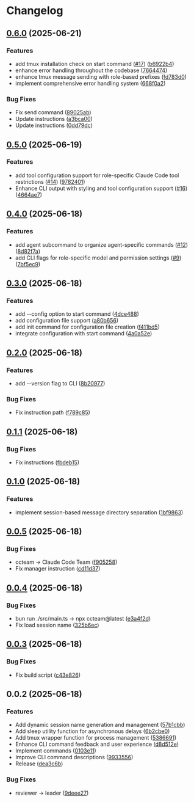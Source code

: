 # Changelog

## [0.6.0](https://github.com/koki-develop/claude-code-team/compare/v0.5.0...v0.6.0) (2025-06-21)


### Features

* add tmux installation check on start command ([#17](https://github.com/koki-develop/claude-code-team/issues/17)) ([b6922b4](https://github.com/koki-develop/claude-code-team/commit/b6922b4e1fe1739884626b3b665858b4bf50fc41))
* enhance error handling throughout the codebase ([7664474](https://github.com/koki-develop/claude-code-team/commit/766447468405d41da6d105d8f638d4e9944afa33))
* enhance tmux message sending with role-based prefixes ([fd783d0](https://github.com/koki-develop/claude-code-team/commit/fd783d0922ae4b7175d5c3b9000f64deefff0705))
* implement comprehensive error handling system ([668f0a2](https://github.com/koki-develop/claude-code-team/commit/668f0a2ab486844d8425ca8dec1d3680c54699cd))


### Bug Fixes

* Fix send command ([89025ab](https://github.com/koki-develop/claude-code-team/commit/89025ab140b51312396336f7360a57be69164f2a))
* Update instructions ([a3bca00](https://github.com/koki-develop/claude-code-team/commit/a3bca00f68c3a8b339a87ba343403106b9562ad2))
* Update instructions ([0dd79dc](https://github.com/koki-develop/claude-code-team/commit/0dd79dc46878476d8159b1712002fc5da85ee914))

## [0.5.0](https://github.com/koki-develop/claude-code-team/compare/v0.4.0...v0.5.0) (2025-06-19)


### Features

* add tool configuration support for role-specific Claude Code tool restrictions ([#14](https://github.com/koki-develop/claude-code-team/issues/14)) ([9782401](https://github.com/koki-develop/claude-code-team/commit/9782401625bb3d99985f5d4cd1488f6395d0abd7))
* Enhance CLI output with styling and tool configuration support ([#16](https://github.com/koki-develop/claude-code-team/issues/16)) ([4664ae7](https://github.com/koki-develop/claude-code-team/commit/4664ae71da74004a7220f8b2be8727b142d604ff))

## [0.4.0](https://github.com/koki-develop/claude-code-team/compare/v0.3.0...v0.4.0) (2025-06-18)


### Features

* add agent subcommand to organize agent-specific commands ([#12](https://github.com/koki-develop/claude-code-team/issues/12)) ([8d82f7a](https://github.com/koki-develop/claude-code-team/commit/8d82f7a23780f70b168a2a6930cc69408f0ad31d))
* add CLI flags for role-specific model and permission settings ([#9](https://github.com/koki-develop/claude-code-team/issues/9)) ([7bf5ec9](https://github.com/koki-develop/claude-code-team/commit/7bf5ec9a41be1089a1b76b428ce7d7bb76e6b466))

## [0.3.0](https://github.com/koki-develop/claude-code-team/compare/v0.2.0...v0.3.0) (2025-06-18)


### Features

* add --config option to start command ([4dce488](https://github.com/koki-develop/claude-code-team/commit/4dce488d1d0b0c8c9268dc90580b9bc9a6096456))
* add configuration file support ([a80b656](https://github.com/koki-develop/claude-code-team/commit/a80b6566db805451b3776982d92cfdae64eeb62e))
* add init command for configuration file creation ([f411bd5](https://github.com/koki-develop/claude-code-team/commit/f411bd58c249b78e69e1f861ebb7192004dedceb))
* integrate configuration with start command ([4a0a52e](https://github.com/koki-develop/claude-code-team/commit/4a0a52ea45c86241487c59a664faa619ad9eb3dd))

## [0.2.0](https://github.com/koki-develop/claude-code-team/compare/v0.1.1...v0.2.0) (2025-06-18)


### Features

* add --version flag to CLI ([8b20977](https://github.com/koki-develop/claude-code-team/commit/8b20977b4290029da3fc509c59c9e9fb25d0bbd9))


### Bug Fixes

* Fix instruction path ([f789c85](https://github.com/koki-develop/claude-code-team/commit/f789c858f425191fbe9affc436d14d1de9a5d300))

## [0.1.1](https://github.com/koki-develop/claude-code-team/compare/v0.1.0...v0.1.1) (2025-06-18)


### Bug Fixes

* Fix instructions ([fbdeb15](https://github.com/koki-develop/claude-code-team/commit/fbdeb15aabc6f3b5bf8518d9e110c11295fa1781))

## [0.1.0](https://github.com/koki-develop/claude-code-team/compare/v0.0.5...v0.1.0) (2025-06-18)


### Features

* implement session-based message directory separation ([1bf9863](https://github.com/koki-develop/claude-code-team/commit/1bf986326298d4fa8f5f98dc2eb805305893b20c))

## [0.0.5](https://github.com/koki-develop/claude-code-team/compare/v0.0.4...v0.0.5) (2025-06-18)


### Bug Fixes

* ccteam -&gt; Claude Code Team ([f905258](https://github.com/koki-develop/claude-code-team/commit/f905258441f5ea21befe7279c149b99e189e7ce6))
* Fix manager instruction ([cd11d37](https://github.com/koki-develop/claude-code-team/commit/cd11d37f33c9f75128f863a23e0428355206c3cf))

## [0.0.4](https://github.com/koki-develop/claude-code-team/compare/v0.0.3...v0.0.4) (2025-06-18)


### Bug Fixes

* bun run ./src/main.ts -&gt; npx ccteam@latest ([e3a4f2d](https://github.com/koki-develop/claude-code-team/commit/e3a4f2d25ed3e850b238b20f7fe23d123cbb3ed6))
* Fix load session name ([325b6ec](https://github.com/koki-develop/claude-code-team/commit/325b6ec20d00f61e69c6f50b5fc8401bdbd881be))

## [0.0.3](https://github.com/koki-develop/claude-code-team/compare/v0.0.2...v0.0.3) (2025-06-18)


### Bug Fixes

* Fix build script ([c43e826](https://github.com/koki-develop/claude-code-team/commit/c43e8263a9b502417f753bed35e848fa6c474663))

## 0.0.2 (2025-06-18)


### Features

* Add dynamic session name generation and management ([57b1cbb](https://github.com/koki-develop/claude-code-team/commit/57b1cbb67a2b79ffca5984700543c57c68d9f838))
* Add sleep utility function for asynchronous delays ([6b2cbe0](https://github.com/koki-develop/claude-code-team/commit/6b2cbe0a4369d02e5f81a5518c64441059804f75))
* Add tmux wrapper function for process management ([5386691](https://github.com/koki-develop/claude-code-team/commit/5386691423bc9cd15ff79cb41ab795b104186ee5))
* Enhance CLI command feedback and user experience ([d8d512e](https://github.com/koki-develop/claude-code-team/commit/d8d512e4edf741a1b958129a765a2a5a425503f9))
* Implement commands ([0103e11](https://github.com/koki-develop/claude-code-team/commit/0103e11de82a3791076a1f070714b57fdfd7d703))
* Improve CLI command descriptions ([9933556](https://github.com/koki-develop/claude-code-team/commit/9933556f25f8d3114609048e9f47968b8c051d20))
* Release ([dea3c6b](https://github.com/koki-develop/claude-code-team/commit/dea3c6bca84fe100d16807cc45d6c2fb49c86666))


### Bug Fixes

* reviewer -&gt; leader ([9deee27](https://github.com/koki-develop/claude-code-team/commit/9deee27e5aa47623520738f730c8e04fa49fef26))
